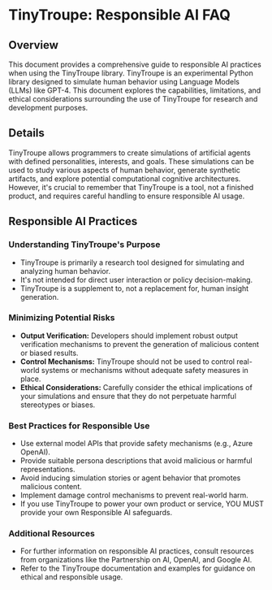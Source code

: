 # TinyTroupe: Responsible AI FAQ

## Overview

This document provides a comprehensive guide to responsible AI practices when using the TinyTroupe library. TinyTroupe is an experimental Python library designed to simulate human behavior using Language Models (LLMs) like GPT-4. This document explores the capabilities, limitations, and ethical considerations surrounding the use of TinyTroupe for research and development purposes.

## Details

TinyTroupe allows programmers to create simulations of artificial agents with defined personalities, interests, and goals. These simulations can be used to study various aspects of human behavior, generate synthetic artifacts, and explore potential computational cognitive architectures. However, it's crucial to remember that TinyTroupe is a tool, not a finished product, and requires careful handling to ensure responsible AI usage. 

## Responsible AI Practices

### Understanding TinyTroupe's Purpose

- TinyTroupe is primarily a research tool designed for simulating and analyzing human behavior. 
- It's not intended for direct user interaction or policy decision-making. 
- TinyTroupe is a supplement to, not a replacement for, human insight generation.

### Minimizing Potential Risks

- **Output Verification:**  Developers should implement robust output verification mechanisms to prevent the generation of malicious content or biased results. 
- **Control Mechanisms:** TinyTroupe should not be used to control real-world systems or mechanisms without adequate safety measures in place. 
- **Ethical Considerations:**  Carefully consider the ethical implications of your simulations and ensure that they do not perpetuate harmful stereotypes or biases. 

### Best Practices for Responsible Use

- Use external model APIs that provide safety mechanisms (e.g., Azure OpenAI).
- Provide suitable persona descriptions that avoid malicious or harmful representations.
- Avoid inducing simulation stories or agent behavior that promotes malicious content. 
- Implement damage control mechanisms to prevent real-world harm.
-  If you use TinyTroupe to power your own product or service, YOU MUST provide your own Responsible AI safeguards.

### Additional Resources

- For further information on responsible AI practices, consult resources from organizations like the Partnership on AI, OpenAI, and Google AI. 
- Refer to the TinyTroupe documentation and examples for guidance on ethical and responsible usage.